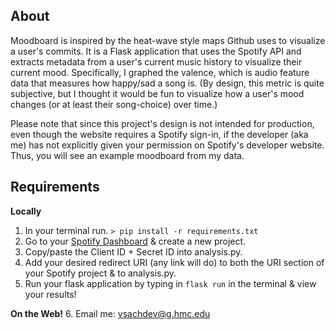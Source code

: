 ## About

Moodboard is inspired by the heat-wave style maps Github uses to visualize a user's commits. It is a Flask application that uses the Spotify API and extracts metadata from a user's current music history to visualize their current mood. Specifically, I graphed the valence, which is audio feature data that measures how happy/sad a song is. (By design, this metric is quite subjective, but I thought it would be fun to visualize how a user's mood changes (or at least their song-choice) over time.)

Please note that since this project's design is not intended for production, even though the website requires a Spotify sign-in, if the developer (aka me) has not explicitly given your permission on Spotify's developer website. Thus, you will see an example moodboard from my data. 


## Requirements

**Locally** 
1. In your terminal run. `> pip install -r requirements.txt`
2. Go to your [Spotify Dashboard](https://developer.spotify.com/dashboard/) & create a new project.
3. Copy/paste the Client ID + Secret ID into analysis.py.
4. Add your desired redirect URI (any link will do) to both the URI section of your Spotify project & to analysis.py. 
5.  Run your flask application by typing in  `flask run` in the terminal & view your results!

**On the Web!**
6. Email me: vsachdev@g.hmc.edu 
